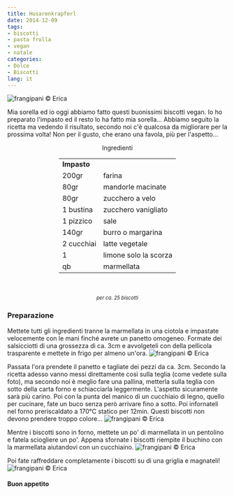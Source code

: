 ```yaml
---
title: Husarenkrapferl
date: 2014-12-09
tags:
- biscotti
- pasta frolla
- vegan
- natale
categories:
- Dolce
- Biscotti
lang: it
---
```

![](header.jpg "frangipani © Erica")

Mia sorella ed io oggi abbiamo fatto questi buonissimi biscotti vegan. Io ho preparato l'impasto ed il resto lo ha fatto mia sorella... Abbiamo seguito la ricetta ma vedendo il risultato, secondo noi c'è qualcosa da migliorare per la prossima volta! Non per il gusto, che erano una favola, più per l'aspetto...


<div id="wrapper" style="text-align: center">
  <div id="yourdiv" style="display: inline-block;">
    <div class="ingredients">
      <div class="ingredients-title">Ingredienti</div>
      <table>
        <tbody>
          <tr>
            <td colspan="2"><b>Impasto</b></td>
          </tr>
          <tr>
            <td>200gr</td>
            <td>farina</td>
          </tr>
          <tr>
            <td>80gr</td>
            <td>mandorle macinate</td>
          </tr>
          <tr>
            <td>80gr</td>
            <td>zucchero a velo</td>
          </tr>
          <tr>
            <td>1 bustina</td>
            <td>zucchero vanigliato</td>
          </tr>
          <tr>
            <td>1 pizzico</td>
            <td>sale</td>
          </tr>
          <tr>
            <td>140gr</td>
            <td>burro o margarina</td>
          </tr>
          <tr>
            <td>2 cucchiai</td>
            <td>latte vegetale</td>
          </tr>
          <tr>
            <td>1</td>
            <td>limone solo la scorza</td>
          </tr>
          <tr>
            <td>qb</td>
            <td>marmellata</td>    
          </tr>
        </tbody>
      </table>
      <br></br>
      <i class="pull-right" style="font-size: 80%;">per ca. 25 biscotti</i>
    </div>
  </div>
</div>


<h3>
  <font color="grey">
    <i class="fa fa-cogs"></i>
  </font> Preparazione
</h3>

Mettete tutti gli ingredienti tranne la marmellata in una ciotola e impastate velocemente con le mani finché avrete un panetto omogeneo. Formate dei salsicciotti di una grossezza di ca. 3cm e avvolgeteli con della pellicola trasparente e mettete in frigo per almeno un'ora.
![](impasto.jpg "frangipani © Erica")

Passata l'ora prendete il panetto e tagliate dei pezzi da ca. 3cm. Secondo la ricetta adesso vanno messi direttamente così sulla teglia (come vedete sulla foto), ma secondo noi è meglio fare una pallina, metterla sulla teglia con sotto della carta forno e schiacciarla leggermente. L'aspetto sicuramente sarà più carino. Poi con la punta del manico di un cucchiaio di legno, quello per cucinare, fate un buco senza però arrivare fino a sotto. Poi infornateli nel forno preriscaldato a 170°C statico per 12min. Questi biscotti non devono prendere troppo colore...
![](teglia.jpg "frangipani © Erica")

Mentre i biscotti sono in forno, mettete un po' di marmellata in un pentolino e fatela sciogliere un po'. Appena sfornate i biscotti riempite il buchino con la marmellata aiutandovi con un cucchiaino.
![](marmellata.jpg "frangipani © Erica")

Poi fate raffreddare completamente i biscotti su di una griglia e magnateli!
![](risultato.jpg "frangipani © Erica")


<h4>Buon appetito
  <font color="red">
    <i class="fa fa-smile-o"></i>
  </font>
</h4>
